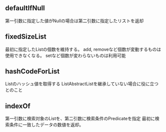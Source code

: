 ## defaultIfNull
第一引数に指定した値がNullの場合は第二引数に指定したリストを返却

## fixedSizeList
最初に指定したListの個数を維持する。
add, removeなど個数が変動するものは使用できなくなる。
setなど個数が変わらないものは利用可能

## hashCodeForList
Listのハッシュ値を取得する
ListAbstractListを継承していない場合に役に立つとのこと

## indexOf
第一引数に検索対象のListを、第二引数に検索条件のPredicateを指定
最初に検索条件に一致したデータの数値を返却。


